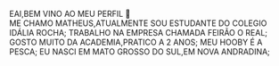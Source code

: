 EAI,BEM VINO AO MEU PERFIL 👋                 
ME CHAMO MATHEUS,ATUALMENTE SOU ESTUDANTE DO COLEGIO IDÁLIA ROCHA; 
TRABALHO NA EMPRESA CHAMADA FEIRÃO O REAL;
GOSTO MUITO DA ACADEMIA,PRATICO A 2 ANOS;
MEU HOOBY É A PESCA;
EU NASCI EM MATO GROSSO DO SUL,EM NOVA ANDRADINA;
